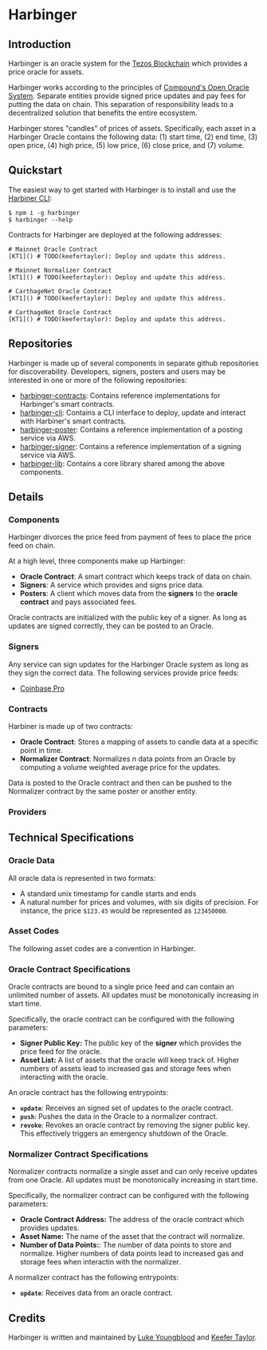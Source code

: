 # Harbinger

## Introduction

Harbinger is an oracle system for the [Tezos Blockchain]() which provides a price oracle for assets. 

Harbinger works according to the principles of [Compound's Open Oracle System](). Separate entities provide signed price updates and pay fees for putting the data on chain. This separation of responsibility leads to a decentralized solution that benefits the entire ecosystem. 

Harbinger stores "candles" of prices of assets. Specifically, each asset in a Harbinger Oracle contains the following data: (1) start time, (2) end time, (3) open price, (4) high price, (5) low price, (6) close price, and (7) volume. 

## Quickstart

The easiest way to get started with Harbinger is to install and use the [Harbiner CLI]():

```shell
$ npm i -g harbinger
$ harbinger --help
```

Contracts for Harbinger are deployed at the following addresses:
```
# Mainnet Oracle Contract
[KT1]() # TODO(keefertaylor): Deploy and update this address.

# Mainnet Normalizer Contract
[KT1]() # TODO(keefertaylor): Deploy and update this address.

# CarthageNet Oracle Contract
[KT1]() # TODO(keefertaylor): Deploy and update this address.

# CarthageNet Oracle Contract
[KT1]() # TODO(keefertaylor): Deploy and update this address.
```

## Repositories

Harbinger is made up of several components in separate github repositories for discoverability. Developers, signers, posters and users may be interested in one or more of the following repositories:

- [harbinger-contracts](): Contains reference implementations for Harbinger's smart contracts.
- [harbinger-cli](): Contains a CLI interface to deploy, update and interact with Harbiner's smart contracts.
- [harbinger-poster](): Contains a reference implementation of a posting service via AWS.
- [harbinger-signer](): Contains a reference implementation of a signing service via AWS.
- [harbinger-lib](): Contains a core library shared among the above components. 

## Details

### Components

Harbinger divorces the price feed from payment of fees to place the price feed on chain. 

At a high level, three components make up Harbinger:
- **Oracle Contract**: A smart contract which keeps track of data on chain.
- **Signers**: A service which provides and signs price data. 
- **Posters**: A client which moves data from the **signers** to the **oracle contract** and pays associated fees.

Oracle contracts are initialized with the public key of a signer. As long as updates are signed correctly, they can be posted to an Oracle. 

### Signers

Any service can sign updates for the Harbinger Oracle system as long as they sign the correct data. The following services provide price feeds:
- [Coinbase Pro]()

### Contracts

Harbiner is made up of two contracts:
- **Oracle Contract**: Stores a mapping of assets to candle data at a specific point in time. 
- **Normalizer Contract**: Normalizes *n* data points from an Oracle by computing a volume weighted average price for the updates.

Data is posted to the Oracle contract and then can be pushed to the Normalizer contract by the same poster or another entity. 

### Providers

## Technical Specifications

### Oracle Data

All oracle data is represented in two formats:
- A standard unix timestamp for candle starts and ends
- A natural number for prices and volumes, with six digits of precision. For instance, the price `$123.45` would be represented as `123450000`.

### Asset Codes

The following asset codes are a convention in Harbinger. 

### Oracle Contract Specifications

Oracle contracts are bound to a single price feed and can contain an unlimited number of assets. All updates must be monotonically increasing in start time.

Specifically, the oracle contract can be configured with the following parameters:
- **Signer Public Key:** The public key of the **signer** which provides the price feed for the oracle.
- **Asset List:** A list of assets that the oracle will keep track of. Higher numbers of assets lead to increased gas and storage fees when interacting with the oracle. 

An oracle contract has the following entrypoints:
- **`update`**: Receives an signed set of updates to the oracle contract.
- **`push`**: Pushes the data in the Oracle to a normalizer contract.
- **`revoke`**: Revokes an oracle contract by removing the signer public key. This effectively triggers an emergency shutdown of the Oracle.

### Normalizer Contract Specifications

Normalizer contracts normalize a single asset and can only receive updates from one Oracle.  All updates must be monotonically increasing in start time.

Specifically, the normalizer contract can be configured with the following parameters:
- **Oracle Contract Address:** The address of the oracle contract which provides updates.
- **Asset Name:** The name of the asset that the contract will normalize.
- **Number of Data Points:**: The number of data points to store and normalize. Higher numbers of data points lead to increased gas and storage fees when interactin with the normalizer.

A normalizer contract has the following entrypoints:
- **`update`**: Receives data from an oracle contract.

## Credits 

Harbinger is written and maintained by [Luke Youngblood]() and [Keefer Taylor](). 
